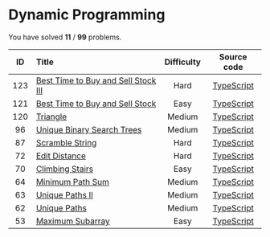 # Dynamic Programming 
 You have solved  **11** / **99** problems.

| ID | Title | Difficulty | Source code |
|:--:|:-----|:-----:|:-----:|
| 123 | [Best Time to Buy and Sell Stock III](https://leetcode.com/problems/best-time-to-buy-and-sell-stock-iii/)| Hard | [TypeScript](../src/problems/123.best-time-to-buy-and-sell-stock-iii/index.ts) |
| 121 | [Best Time to Buy and Sell Stock](https://leetcode.com/problems/best-time-to-buy-and-sell-stock/)| Easy | [TypeScript](../src/problems/121.best-time-to-buy-and-sell-stock/index.ts) |
| 120 | [Triangle](https://leetcode.com/problems/triangle/)| Medium | [TypeScript](../src/problems/120.triangle/index.ts) |
| 96 | [Unique Binary Search Trees](https://leetcode.com/problems/unique-binary-search-trees/)| Medium | [TypeScript](../src/problems/96.unique-binary-search-trees/index.ts) |
| 87 | [Scramble String](https://leetcode.com/problems/scramble-string/)| Hard | [TypeScript](../src/problems/87.scramble-string/index.ts) |
| 72 | [Edit Distance](https://leetcode.com/problems/edit-distance/)| Hard | [TypeScript](../src/problems/72.edit-distance/index.ts) |
| 70 | [Climbing Stairs](https://leetcode.com/problems/climbing-stairs/)| Easy | [TypeScript](../src/problems/70.climbing-stairs/index.ts) |
| 64 | [Minimum Path Sum](https://leetcode.com/problems/minimum-path-sum/)| Medium | [TypeScript](../src/problems/64.minimum-path-sum/index.ts) |
| 63 | [Unique Paths II](https://leetcode.com/problems/unique-paths-ii/)| Medium | [TypeScript](../src/problems/63.unique-paths-ii/index.ts) |
| 62 | [Unique Paths](https://leetcode.com/problems/unique-paths/)| Medium | [TypeScript](../src/problems/62.unique-paths/index.ts) |
| 53 | [Maximum Subarray](https://leetcode.com/problems/maximum-subarray/)| Easy | [TypeScript](../src/problems/53.maximum-subarray/index.ts) |
